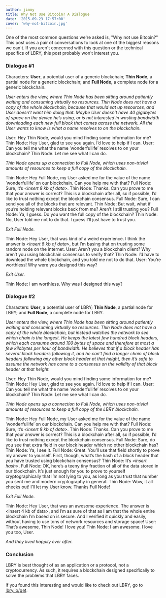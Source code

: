 ```yaml
---
author: jimmy
title: Why Not Use Bitcoin? A Dialogue
date: '2015-09-23 17:57:00'
cover: 'why-not-bitcoin.jpg'
---
```


One of the most common questions we're asked is, "Why not use Bitcoin?" This post uses a pair of conversations to look at one of the biggest reasons we can't. If you aren't concerned with this question or the technical specifics of LBRY, this post probably won't interest you.

### Dialogue #1

Characters: **User**, a potential user of a generic blockchain; **Thin Node**, a partial node for a generic blockchain; and **Full Node**, a complete node for a generic blockchain.

*User enters the view, where Thin Node has been sitting around patiently waiting and consuming virtually no resources. Thin Node does not have a copy of the whole blockchain, because that would eat up resources, and User doesn’t want him doing that. Maybe User doesn’t have 40 gigabytes of space on the device he’s using, or is not interested in wasting bandwidth downloading each new full block that comes across the network. All the User wants to know is what a name resolves to on the blockchain.*

User: Hey Thin Node, would you mind finding some information for me?
Thin Node: Hey User, glad to see you again. I’d love to help if I can.
User: Can you tell me what the name ‘wonderfullife’ resolves to on your blockchain?
Thin Node: Let me see what I can do.

*Thin Node opens up a connection to Full Node, which uses non-trivial amounts of resources to keep a full copy of the blockchain.*

Thin Node: Hey Full Node, my User asked me for the value of the name ‘wonderfullife’ on our blockchain. Can you help me with that?
Full Node: Sure, it’s *&lt;insert 8 kb of data&gt;*.
Thin Node: Thanks. Can you prove to me that your answer is correct? This is a blockchain after all, so if possible, I’d like to trust nothing except the blockchain consensus.
Full Node: Sure, I can send you all of the blocks that are relevant.
Thin Node: But wait, what if you’re holding relevant blocks back from me? Aren’t I still trusting you?
Full Node: Ya, I guess. Do you want the full copy of the blockchain?
Thin Node: No, User told me not to do that. I guess I’ll just have to trust you.

*Exit Full Node.*

Thin Node: Hey User, that was kind of a weird experience. I think the answer is *&lt;insert 8 kb of data&gt;*, but I’m basing that on trusting some random node on the internet.
User: Aren’t you a blockchain client? Why aren’t you using blockchain consensus to verify that?
Thin Node: I’d have to download the whole blockchain, and you told me not to do that.
User: You’re worthless! Why were you designed this way?

*Exit User.*

Thin Node: I am worthless. Why was I designed this way?




### Dialogue #2
Characters: **User**, a potential user of LBRY; **Thin Node**, a partial node for LBRY; and **Full Node**, a complete node for LBRY.

*User enters the view, where Thin Node has been sitting around patiently waiting and consuming virtually no resources. Thin Node does not have a copy of the whole blockchain, but instead watches the network to see which chain is the longest. He keeps the latest few hundred block headers, which each consume around 100 bytes of space and therefore at most a few kilobytes per hour of bandwidth. He believes that if a block header has several block headers following it, and he can’t find a longer chain of block headers following any other block header at that height, then it’s safe to assume the network has come to a consensus on the validity of that block header at that height.*

User: Hey Thin Node, would you mind finding some information for me?
Thin Node: Hey User, glad to see you again. I’d love to help if I can.
User: Can you tell me what the name ‘wonderfullife’ resolves to on your blockchain?
Thin Node: Let me see what I can do.

*Thin Node opens up a connection to Full Node, which uses non-trivial amounts of resources to keep a full copy of the LBRY blockchain.*

Thin Node: Hey Full Node, my User asked me for the value of the name ‘wonderfullife’ on our blockchain. Can you help me with that?
Full Node: Sure, it’s *&lt;insert 8 kb of data&gt;*.
Thin Node: Thanks. Can you prove to me that your answer is correct? This is a blockchain after all, so if possible, I’d like to trust nothing except the blockchain consensus.
Full Node: Sure, do you see that extra field in our block header which no other blockchain has?
Thin Node: Ya, I see it.
Full Node: Great. You’ll use that field shortly to prove my answer to yourself. First, though, what’s the hash of a block header that you have trusted using blockchain consensus?
Thin Node: It’s *&lt;insert hash&gt;*.
Full Node: OK, here’s a teeny tiny fraction of all of the data stored in our blockchain. It’s just enough for you to prove to yourself cryptographically that I’m not lying to you, as long as you trust that number you sent me and modern cryptography in general.
Thin Node: Wow, it all checks out! I’ll let my User know. Thanks Full Node!

*Exit Full Node.*

Thin Node: Hey User, that was an awesome experience. The answer is <insert 4 kb of data>, and I’m as sure of that as I am that the whole entire blockchain I’m based on is secure. And I verified it quickly and easily, without having to use tons of network resources and storage space!
User: That’s awesome, Thin Node! I love you!
Thin Node: I am awesome. I love you too, User.

*And they lived happily ever after.*


### Conclusion

LBRY is best thought of as an application or a protocol, not a cryptocurrency. As such, it requires a blockchain designed specifically to solve the problems that LBRY faces.

If you found this interesting and would like to check out LBRY, go to [lbry.io/get](https://lbry.io/get).
